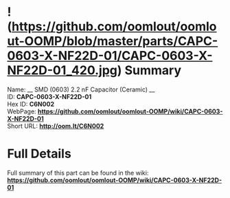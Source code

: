 
!(https://github.com/oomlout/oomlout-OOMP/blob/master/parts/CAPC-0603-X-NF22D-01/CAPC-0603-X-NF22D-01_420.jpg)
Summary
=================
  
Name: __ SMD (0603) 2.2 nF Capacitor (Ceramic) __    
ID: __CAPC-0603-X-NF22D-01__   
Hex ID: __C6N002__   
WebPage: __https://github.com/oomlout/oomlout-OOMP/wiki/CAPC-0603-X-NF22D-01__   
Short URL: __http://oom.lt/C6N002__   

Full Details
==========================
Full summary of this part can be found in the wiki:   
__https://github.com/oomlout/oomlout-OOMP/wiki/CAPC-0603-X-NF22D-01__    

